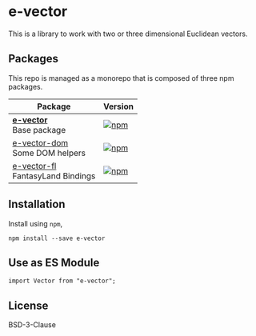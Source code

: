 # e-vector

This is a library to work with two or three dimensional Euclidean vectors.

## Packages

This repo is managed as a monorepo that is composed of three npm packages.

Package                                 | Version
----------------------------------------|---------
 **[e-vector](/packages/e-vector)** <br />Base package | [![npm](https://img.shields.io/npm/v/e-vector.svg)](https://www.npmjs.com/package/e-vector) |
| [e-vector-dom](/packages/e-vector-dom) <br/> Some DOM helpers | [![npm](https://img.shields.io/npm/v/e-vector-dom.svg)](https://www.npmjs.com/package/e-vector-dom) |
| [e-vector-fl](/packages/e-vector-dom) <br/> FantasyLand Bindings | [![npm](https://img.shields.io/npm/v/e-vector-fl.svg)](https://www.npmjs.com/package/e-vector-fl) |

## Installation

Install using `npm`,

    npm install --save e-vector

## Use as ES Module

    import Vector from "e-vector";

## License

BSD-3-Clause
